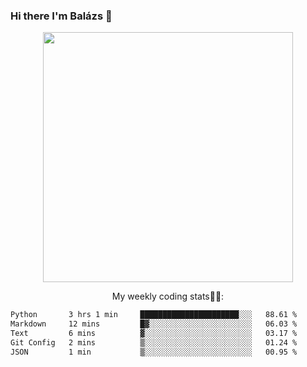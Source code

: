 ### Hi there I'm Balázs 👋
  
<p align="center">
  <img width="400" src="https://github-readme-stats.vercel.app/api/top-langs/?username=bkutasi&size_weight=0.5&count_weight=0.5&hide=jupyter%20notebook&layout=compact&theme=tokyonight">
</p>
<p align="center">
My weekly coding stats👨‍💻:
</p>
<!--START_SECTION:waka-->

```txt
Python       3 hrs 1 min     ██████████████████████░░░   88.61 %
Markdown     12 mins         █▓░░░░░░░░░░░░░░░░░░░░░░░   06.03 %
Text         6 mins          ▓░░░░░░░░░░░░░░░░░░░░░░░░   03.17 %
Git Config   2 mins          ▒░░░░░░░░░░░░░░░░░░░░░░░░   01.24 %
JSON         1 min           ▒░░░░░░░░░░░░░░░░░░░░░░░░   00.95 %
```

<!--END_SECTION:waka-->



<!--
**bkutasi/bkutasi** is a ✨ _special_ ✨ repository because its `README.md` (this file) appears on your GitHub profile.

Here are some ideas to get you started:

- 🔭 I’m currently working on ...
- 🌱 I’m currently learning ...
- 👯 I’m looking to collaborate on ...
- 🤔 I’m looking for help with ...
- 💬 Ask me about ...
- 📫 How to reach me: ...
- 😄 Pronouns: ...
- ⚡ Fun fact: ...
-->
